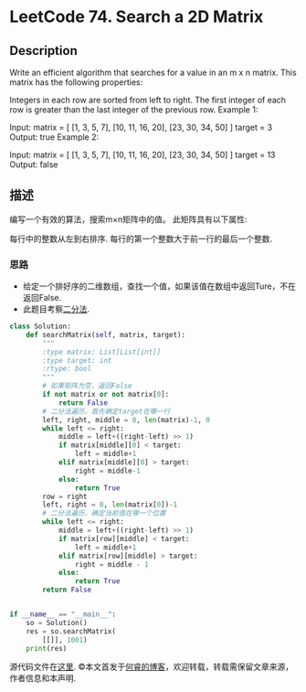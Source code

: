 # LeetCode 74. Search a 2D Matrix

## Description

Write an efficient algorithm that searches for a value in an m x n matrix. This matrix has the following properties:

Integers in each row are sorted from left to right.
The first integer of each row is greater than the last integer of the previous row.
Example 1:

Input:
matrix = [
  [1,   3,  5,  7],
  [10, 11, 16, 20],
  [23, 30, 34, 50]
]
target = 3
Output: true
Example 2:

Input:
matrix = [
  [1,   3,  5,  7],
  [10, 11, 16, 20],
  [23, 30, 34, 50]
]
target = 13
Output: false

## 描述

编写一个有效的算法，搜索m×n矩阵中的值。 此矩阵具有以下属性:

每行中的整数从左到右排序.
每行的第一个整数大于前一行的最后一个整数.

### 思路

* 给定一个排好序的二维数组，查找一个值，如果该值在数组中返回Ture，不在返回False.
* 此题目考察[二分法](https://zh.wikipedia.org/zh-hans/%E4%BA%8C%E5%88%86%E6%90%9C%E7%B4%A2%E7%AE%97%E6%B3%95).

```python
class Solution:
    def searchMatrix(self, matrix, target):
        """
        :type matrix: List[List[int]]
        :type target: int
        :rtype: bool
        """
        # 如果矩阵为空，返回False
        if not matrix or not matrix[0]:
            return False
        # 二分法遍历，首先确定target在哪一行
        left, right, middle = 0, len(matrix)-1, 0
        while left <= right:
            middle = left+((right-left) >> 1)
            if matrix[middle][0] < target:
                left = middle+1
            elif matrix[middle][0] > target:
                right = middle-1
            else:
                return True
        row = right
        left, right = 0, len(matrix[0])-1
        # 二分法遍历，确定当前值在哪一个位置
        while left <= right:
            middle = left+((right-left) >> 1)
            if matrix[row][middle] < target:
                left = middle+1
            elif matrix[row][middle] > target:
                right = middle - 1
            else:
                return True
        return False


if __name__ == "__main__":
    so = Solution()
    res = so.searchMatrix(
        [[]], 1001)
    print(res)

```

源代码文件在[这里](https://github.com/ruicore/Algorithm/blob/master/Leetcode/2018-12-21-74-Search-a-2D-Matrix.py).
©本文首发于[何睿的博客](https://www.ruicore.cn/leetcode-74-search-a-2d-matrix/)，欢迎转载，转载需保留文章来源，作者信息和本声明.
